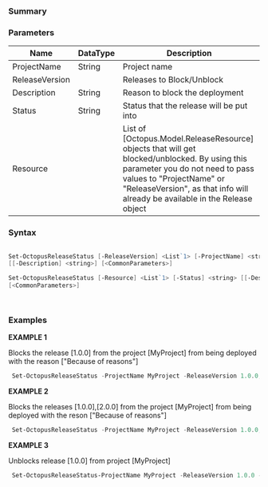 ﻿
### Summary


### Parameters
| Name | DataType          | Description |
| ------------- | ----------- | ----------- |
| ProjectName | String |  Project name     |
| ReleaseVersion |  |  Releases to Block/Unblock     |
| Description | String |  Reason to block the deployment     |
| Status | String |  Status that the release will be put into     |
| Resource |  |  List of [Octopus.Model.ReleaseResource] objects that will get blocked/unblocked. By using this  parameter you do not need to pass values to "ProjectName" or "ReleaseVersion", as that info will  already be available in the Release object     |

### Syntax
``` powershell

Set-OctopusReleaseStatus [-ReleaseVersion] <List`1> [-ProjectName] <string> [-Status] <string> 
[[-Description] <string>] [<CommonParameters>]

Set-OctopusReleaseStatus [-Resource] <List`1> [-Status] <string> [[-Description] <string>] 
[<CommonParameters>]




``` 

### Examples 

**EXAMPLE 1**

Blocks the release [1.0.0] from the project [MyProject] from being deployed with the reason ["Because of reasons"]

``` powershell 
 Set-OctopusReleaseStatus -ProjectName MyProject -ReleaseVersion 1.0.0, 2.0.0 -Description "Because of reasons"
``` 

**EXAMPLE 2**

Blocks the releases [1.0.0],[2.0.0] from the project [MyProject] from being deployed with the reson ["Because of reasons"]

``` powershell 
 Set-OctopusReleaseStatus -ProjectName MyProject -ReleaseVersion 1.0.0, 2.0.0 -state Blocked -Description "Because of reasons"
``` 

**EXAMPLE 3**

Unblocks release [1.0.0] from project [MyProject]

``` powershell 
 Set-OctopusReleaseStatus-ProjectName MyProject -ReleaseVersion 1.0.0 -state Unblocked
``` 

